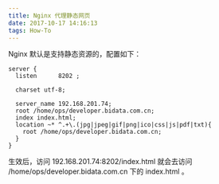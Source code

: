 ```yaml
---
title: Nginx 代理静态网页
date: 2017-10-17 14:16:13
tags: How-To
---
```




Nginx 默认是支持静态资源的，配置如下：

```
server {
  listen      8202 ;

  charset utf-8;

  server_name 192.168.201.74;
  root /home/ops/developer.bidata.com.cn;
  index index.html;
  location ~* ^.+\.(jpg|jpeg|gif|png|ico|css|js|pdf|txt){
    root /home/ops/developer.bidata.com.cn;
  }
}
```

生效后，访问 192.168.201.74:8202/index.html 就会去访问 /home/ops/developer.bidata.com.cn 下的 index.html 。